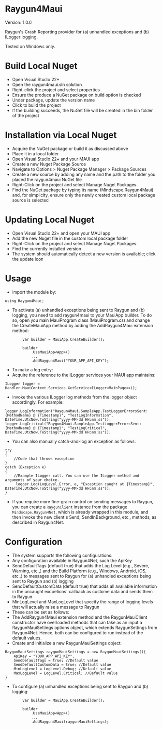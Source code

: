 # Raygun4Maui

Version: 1.0.0

Raygun's Crash Reporting provider for (a) unhandled exceptions and (b) ILogger logging.

Tested on Windows only.

Build Local Nuget
====================
* Open Visual Studio 22+
* Open the raygun4maui.sln solution
* Right-click the project and select properties
* Ensure the produce a NuGet package on build option is checked
* Under package, update the version name
* Click to build the project
* If the building succeeds, the NuGet file will be created in the bin folder of the project

Installation via Local Nuget
====================
* Acquire the NuGet package or build it as discussed above
* Place it in a local folder
* Open Visual Studio 22+ and your MAUI app
* Create a new Nuget Package Source
* Navigate to Options > Nuget Package Manager > Package Sources
* Create a new source by adding any name and the path to the folder you placed the raygun4maui NuGet file
* Right-Click on the project and select Manage Nuget Packages
* Find the NuGet package by typing its name (Mindscape.Raygun4Maui) and, for simplicity, ensure only the newly created custom local package source is selected

Updating Local Nuget
====================
* Open Visual Studio 22+ and open your MAUI app
* Add the new Nuget file in the custom local package folder
* Right-Click on the project and select Manage Nuget Packages
* Find the currently installed version
* The system should automatically detect a new version is available; click the update icon

Usage
====================
* Import the module by:
```
using Raygun4Maui;
```
* To activate (a) unhandled exceptions being sent to Raygun and (b) logging, you need to add raygun4maui to your MauiApp builder. To do so, open you main MauiProgram class (MauiProgram.cs) and change the CreateMauiApp method by adding the AddRaygun4Maui extension method:
```
        var builder = MauiApp.CreateBuilder();

        builder
            .UseMauiApp<App>()
            ...
            .AddRaygun4Maui("YOUR_APP_API_KEY");
```
* To make a log entry:
* Acquire the reference to the ILogger services your MAUI app maintains:
```
ILogger logger = Handler.MauiContext.Services.GetService<ILogger<MainPage>>();
```
* Invoke the various ILogger log methods from the logger object accordingly. For example:
```
logger.LogInformation("Raygun4Maui.SampleApp.TestLoggerErrorsSent: {MethodName} @ {Timestamp}", "TestLogInformation", DateTime.UtcNow.ToString("yyyy-MM-dd HH:mm:ss"));
logger.LogCritical("Raygun4Maui.SampleApp.TestLoggerErrorsSent: {MethodName} @ {Timestamp}", "TestLogCritical", DateTime.UtcNow.ToString("yyyy-MM-dd HH:mm:ss"));
```
* You can also manually catch-and-log an exception as follows:
```
try
{
    //Code that throws exception
}
catch (Exception e)
{
    //Example ILogger call. You can use the ILogger method and arguments of your choice.
    _logger.Log(LogLevel.Error, e, "Exception caught at {Timestamp}", DateTime.UtcNow.ToString("yyyy-MM-dd HH:mm:ss"));
}
```
* If you require more fine-grain control on sending messages to Raygun, you can create a `RaygunClient` instance from the package `Mindscape.Raygun4Net`, which is already wrapped in this module, and then invoke the new client's Send, SendInBackground, etc., methods, as described in Raygun4Net.

Configuration
====================
* The system supports the following configurations:
* Any configuration available in Raygun4Net, such the ApiKey
* SendDefaultTags (default true) that adds the Log Level (e.g., Severe, Warning, etc.,) and the Build Platform (e.g., Windows, Android, iOS, etc.,) to messages sent to Raygun for (a) unhandled exceptions being sent to Raygun and (b) logging
* SendDefaultCustomData (default true) that adds all available information in the uncaught excpetions' callback as custome data and sends them to Raygun
* MinLogLevel and MaxLogLevel that specify the range of logging levels that will actually raise a message to Raygun
* These can be set as follows:
* The AddRaygun4Maui extension method and the RaygunMauiClient constructor have overloaded methods that can take as an input a RaygunMauiSettings options object, which extends RaygunSettings from Raygun4Net. Hence, both can be configured to run instead of the default values.
* Create and initialize a new RaygunMauiSettings object:
```
RaygunMauiSettings raygunMauiSettings = new RaygunMauiSettings(){
    ApiKey = "YOUR_APP_API_KEY",
    SendDefaultTags = true; //Default value
    SendDefaultCustomData = true; //Default value
    MinLogLevel = LogLevel.Debug; //Default value
    MaxLogLevel = LogLevel.Critical; //Default value
}
```
* To configure (a) unhandled exceptions being sent to Raygun and (b) logging:
```
        var builder = MauiApp.CreateBuilder();

        builder
            .UseMauiApp<App>()
            ...
            .AddRaygun4Maui(raygunMauiSettings);
```
